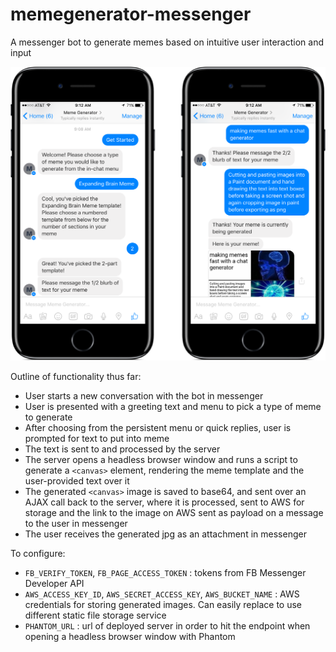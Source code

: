 # memegenerator-messenger
A messenger bot to generate memes based on intuitive user interaction and input

![screenshot1](img/img.png)

Outline of functionality thus far:
 - User starts a new conversation with the bot in messenger
 - User is presented with a greeting text and menu to pick a type of meme to generate
 - After choosing from the persistent menu or quick replies, user is prompted for text to put into meme
 - The text is sent to and processed by the server
 - The server opens a headless browser window and runs a script to generate a `<canvas>` element, rendering the meme template and the user-provided text over it
 - The generated `<canvas>` image is saved to base64, and sent over an AJAX call back to the server, where it is processed, sent to AWS for storage and the link to the image on AWS sent as payload on a message to the user in messenger
 - The user receives the generated jpg as an attachment in messenger

 To configure:
 - `FB_VERIFY_TOKEN`, `FB_PAGE_ACCESS_TOKEN` : tokens from FB Messenger Developer API
 - `AWS_ACCESS_KEY_ID`, `AWS_SECRET_ACCESS_KEY`, `AWS_BUCKET_NAME` : AWS credentials for storing generated images. Can easily replace to use different static file storage service
 - `PHANTOM_URL` : url of deployed server in order to hit the endpoint when opening a headless browser window with Phantom
